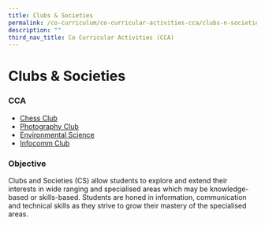 ```yaml
---
title: Clubs & Societies
permalink: /co-curriculum/co-curricular-activities-cca/clubs-n-societies/
description: ""
third_nav_title: Co Curricular Activities (CCA)
---
```


# **Clubs & Societies**

### CCA
  
* [Chess Club](/co-curriculum/co-curricular-activities-cca/clubs-n-societies/yishun-town-chess-club-ytcc/)
* [Photography Club](/co-curriculum/co-curricular-activities-cca/clubs-n-societies/yishun-town-photography-club-ytpc/)
* [Environmental Science](/co-curriculum/co-curricular-activities-cca/clubs-n-societies/yishun-town-environmental-science-club/)
* [Infocomm Club](/co-curriculum/co-curricular-activities-cca/clubs-n-societies/yishun-town-infocomm-club-ytic/)


### Objective

Clubs and Societies (CS) allow students to explore and extend their interests in wide ranging and specialised areas which may be knowledge-based or skills-based. Students are honed in information, communication and technical skills as they strive to grow their mastery of the specialised areas.